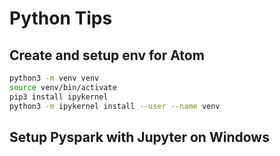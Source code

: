 # Python Tips

## Create and setup env for Atom

```bash
python3 -m venv venv
source venv/bin/activate
pip3 install ipykernel
python3 -m ipykernel install --user --name venv
```
## Setup Pyspark with Jupyter on Windows
